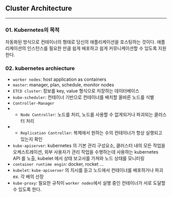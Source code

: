## Cluster Architecture
***
### 01. Kubernetes의 목적
자동화된 방식으로 컨테이너의 형태로 당신의 애플리케이션을 호스팅하는 것이다.
애플리케이션의 인스턴스를 필요한 만큼 쉽게 배포하고 쉽게 커뮤니케이션할 수 있도록 지원한다.

### 02. kubernetes archiecture
- `worker nodes`: host application as containers
- `master`: manager, plan, schedule, monitor nodes
- `ETCD cluster`: 정보를 key, value 형식으로 저장하는 데이터베이스
- `kube-scheduler`: 컨테이너 기반으로 컨테이너를 배치할 올바른 노드를 식별
- `Controller-Manager`
- - `Node Controller`: 노드를 처리, 노드를 사용할 수 없게되거나 파괴되는 클러스터 처리
- - `Replication Controller`: 복제에서 원하는 수의 컨테이너가 항상 실행되고 있는지 확인
- `kube-apiserver`: 
  kubernetes 의 기본 관리 구성요소, 클러스터 내의 모든 작업을 오케스트레이션, 외부 사용자가 관리 작업을 수행하는데 사용하는 kubernetes API 를 노출,
  kubelet 에서 상태 보고서를 가져와 노드 상태를 모니터링
- `container runtime engin`: docker, rocket ...
- `kubelet`: `kube-apiserver` 의 지시를 듣고 노드에서 컨테이너를 배포하거나 파괴 ex. 각 배의 선장
- `kube-proxy`: 필요한 규칙이 `worker nodes`에서 실행 중인 컨테이너가 서로 도달할 수 있도록 한다.